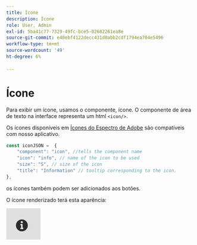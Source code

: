 ```yaml
---
title: Ícone
description: Ícone
role: User, Admin
exl-id: 5ba41c77-7329-49fc-bce5-02682261ea8e
source-git-commit: e40ebf4122decc431d0abb2cdf1794ea704e5496
workflow-type: tm+mt
source-wordcount: '49'
ht-degree: 6%

---
```


# Ícone

Para exibir um ícone, usamos o componente, ícone.
O componente de área de texto na interface representa um html `<icon/>`.

Os ícones disponíveis em [Ícones do Espectro de Adobe](https://spectrum.adobe.com/page/icons/) são compatíveis com nosso aplicativo.

```js title="icon.js"
const iconJSON =  {
    "component": "icon", //tells the component name
    "icon": "info", // name of the icon to be used
    "size": "S", // size of the icon
    "title": "Information" // tooltip corresponding to the icon.
},
```

os ícones também podem ser adicionados aos botões.

O ícone renderizado terá esta aparência:

![Ícone](./imgs/info_icon.png "Ícone")
